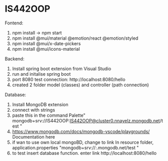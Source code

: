 # IS442OOP

Fontend:
1. npm install -> npm start
2. npm install @mui/material @emotion/react @emotion/styled
3. npm install @mui/x-date-pickers
4. npm install @mui/icons-material

Backend:
1. Install spring boot extension from Visual Studio
2. run and initalise spring boot
3. port 8080 test connection: http://localhost:8080/hello
4. created 2 folder model (classes) and controller (path connection)


Database:
1. Install MongoDB extension
2. connect with strings
3. paste this in the command Palette" mongodb+srv://IS442OOP:IS442OOP@cluster0.nnayelz.mongodb.net/test "
4. https://www.mongodb.com/docs/mongodb-vscode/playgrounds/ Documentation here
5. if wan to use own local mongoBD, change to link In resource folder, application.properties "mongodb+srv://<name>:<password><cluster>.mongodb.net/test "
6. to test insert database function. enter link http://localhost:8080/hello
